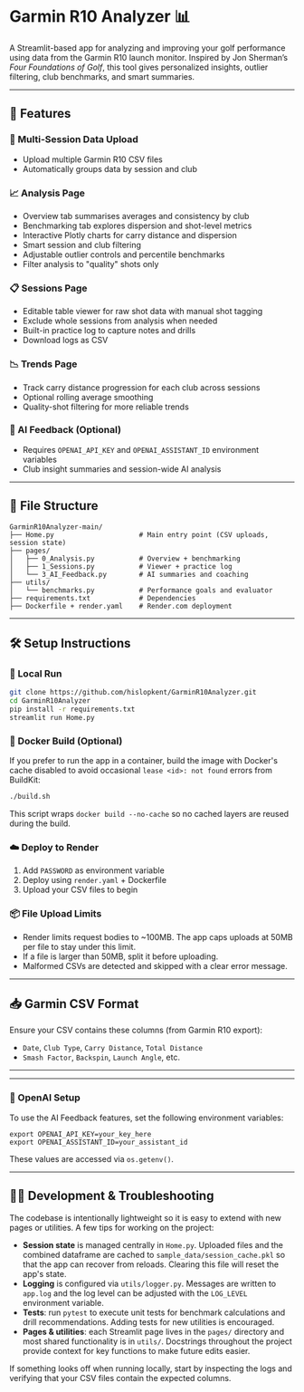 # Garmin R10 Analyzer 📊

A Streamlit-based app for analyzing and improving your golf performance using data from the Garmin R10 launch monitor. Inspired by Jon Sherman’s *Four Foundations of Golf*, this tool gives personalized insights, outlier filtering, club benchmarks, and smart summaries.

---

## 🚀 Features

### 📁 Multi-Session Data Upload
- Upload multiple Garmin R10 CSV files
- Automatically groups data by session and club

### 📈 Analysis Page
- Overview tab summarises averages and consistency by club
- Benchmarking tab explores dispersion and shot-level metrics
- Interactive Plotly charts for carry distance and dispersion
- Smart session and club filtering
- Adjustable outlier controls and percentile benchmarks
- Filter analysis to "quality" shots only

### 📋 Sessions Page
- Editable table viewer for raw shot data with manual shot tagging
- Exclude whole sessions from analysis when needed
- Built-in practice log to capture notes and drills
- Download logs as CSV

### 📉 Trends Page
- Track carry distance progression for each club across sessions
- Optional rolling average smoothing
- Quality-shot filtering for more reliable trends

### 🧠 AI Feedback (Optional)
- Requires `OPENAI_API_KEY` and `OPENAI_ASSISTANT_ID` environment variables
- Club insight summaries and session-wide AI analysis

---

## 📂 File Structure

```
GarminR10Analyzer-main/
├── Home.py                     # Main entry point (CSV uploads, session state)
├── pages/
│   ├── 0_Analysis.py           # Overview + benchmarking
│   ├── 1_Sessions.py           # Viewer + practice log
│   └── 3_AI_Feedback.py        # AI summaries and coaching
├── utils/
│   └── benchmarks.py           # Performance goals and evaluator
├── requirements.txt            # Dependencies
├── Dockerfile + render.yaml    # Render.com deployment
```

---

## 🛠 Setup Instructions

### 🧪 Local Run

```bash
git clone https://github.com/hislopkent/GarminR10Analyzer.git
cd GarminR10Analyzer
pip install -r requirements.txt
streamlit run Home.py
```

### 🐳 Docker Build (Optional)

If you prefer to run the app in a container, build the image with Docker's
cache disabled to avoid occasional `lease <id>: not found` errors from
BuildKit:

```bash
./build.sh
```

This script wraps `docker build --no-cache` so no cached layers are reused
during the build.

### ☁️ Deploy to Render
1. Add `PASSWORD` as environment variable
2. Deploy using `render.yaml` + Dockerfile
3. Upload your CSV files to begin

### 📦 File Upload Limits
- Render limits request bodies to ~100MB. The app caps uploads at 50MB per file to stay under this limit.
- If a file is larger than 50MB, split it before uploading.
- Malformed CSVs are detected and skipped with a clear error message.

---

## 📥 Garmin CSV Format

Ensure your CSV contains these columns (from Garmin R10 export):
- `Date`, `Club Type`, `Carry Distance`, `Total Distance`
- `Smash Factor`, `Backspin`, `Launch Angle`, etc.

---


---
### 🔐 OpenAI Setup
To use the AI Feedback features, set the following environment variables:

```
export OPENAI_API_KEY=your_key_here
export OPENAI_ASSISTANT_ID=your_assistant_id
```
These values are accessed via `os.getenv()`.

---

## 🧑‍💻 Development & Troubleshooting

The codebase is intentionally lightweight so it is easy to extend with new
pages or utilities. A few tips for working on the project:

- **Session state** is managed centrally in `Home.py`. Uploaded files and the
  combined dataframe are cached to `sample_data/session_cache.pkl` so that the
  app can recover from reloads. Clearing this file will reset the app's state.
- **Logging** is configured via `utils/logger.py`. Messages are written to
  `app.log` and the log level can be adjusted with the `LOG_LEVEL`
  environment variable.
- **Tests**: run `pytest` to execute unit tests for benchmark calculations and
  drill recommendations. Adding tests for new utilities is encouraged.
- **Pages & utilities**: each Streamlit page lives in the `pages/` directory and
  most shared functionality is in `utils/`. Docstrings throughout the project
  provide context for key functions to make future edits easier.

If something looks off when running locally, start by inspecting the logs and
verifying that your CSV files contain the expected columns.
